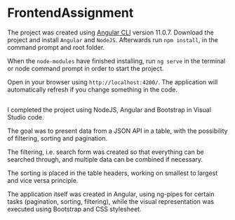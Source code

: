 # FrontendAssignment

The project was created using [Angular CLI](https://github.com/angular/angular-cli) version 11.0.7.
Download the project and install `Angular` and `NodeJS`.
Afterwards run `npm install`, in the command prompt and root folder.

When the `node-modules` have finished installing, run `ng serve` in the terminal or node command prompt in order to start the project.

Open in your browser using `http://localhost:4200/`. The application will automatically refresh if you change something in the code.

##

I completed the project using NodeJS, Angular and Bootstrap in Visual Studio code.

The goal was to present data from a JSON API in a table, with the possibility of filtering, sorting and pagination.

The filtering, i.e. search form was created so that everything can be searched through, and multiple data can be combined if necessary.

The sorting is placed in the table headers, working on smallest to largest and vice versa principle.

The application itself was created in Angular, using ng-pipes for certain tasks (pagination, sorting, filtering), while the visual representation was executed using Bootstrap and CSS stylesheet.
